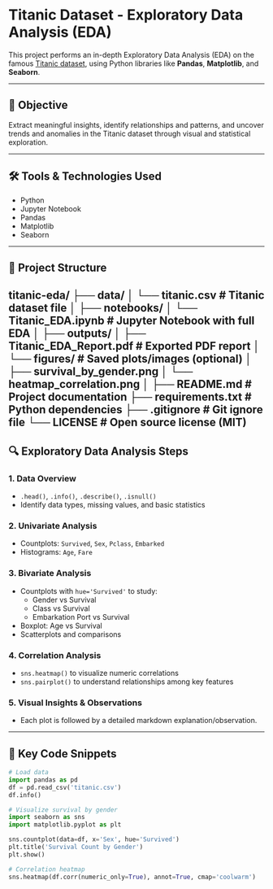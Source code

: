 # Titanic Dataset - Exploratory Data Analysis (EDA)

This project performs an in-depth Exploratory Data Analysis (EDA) on the famous [Titanic dataset](https://www.kaggle.com/c/titanic), using Python libraries like **Pandas**, **Matplotlib**, and **Seaborn**.

---

## 🎯 Objective

Extract meaningful insights, identify relationships and patterns, and uncover trends and anomalies in the Titanic dataset through visual and statistical exploration.

---

## 🛠️ Tools & Technologies Used

- Python
- Jupyter Notebook
- Pandas
- Matplotlib
- Seaborn

---

## 📂 Project Structure
titanic-eda/ ├── data/ │ └── titanic.csv # Titanic dataset file │ ├── notebooks/ │ └── Titanic_EDA.ipynb # Jupyter Notebook with full EDA │ ├── outputs/ │ ├── Titanic_EDA_Report.pdf # Exported PDF report │ └── figures/ # Saved plots/images (optional) │ ├── survival_by_gender.png │ └── heatmap_correlation.png │ ├── README.md # Project documentation ├── requirements.txt # Python dependencies ├── .gitignore # Git ignore file └── LICENSE # Open source license (MIT)
---

## 🔍 Exploratory Data Analysis Steps

### 1. **Data Overview**
- `.head()`, `.info()`, `.describe()`, `.isnull()`
- Identify data types, missing values, and basic statistics

### 2. **Univariate Analysis**
- Countplots: `Survived`, `Sex`, `Pclass`, `Embarked`
- Histograms: `Age`, `Fare`

### 3. **Bivariate Analysis**
- Countplots with `hue='Survived'` to study:
  - Gender vs Survival
  - Class vs Survival
  - Embarkation Port vs Survival
- Boxplot: Age vs Survival
- Scatterplots and comparisons

### 4. **Correlation Analysis**
- `sns.heatmap()` to visualize numeric correlations
- `sns.pairplot()` to understand relationships among key features

### 5. **Visual Insights & Observations**
- Each plot is followed by a detailed markdown explanation/observation.

---

## 🧾 Key Code Snippets

```python
# Load data
import pandas as pd
df = pd.read_csv('titanic.csv')
df.info()

# Visualize survival by gender
import seaborn as sns
import matplotlib.pyplot as plt

sns.countplot(data=df, x='Sex', hue='Survived')
plt.title('Survival Count by Gender')
plt.show()

# Correlation heatmap
sns.heatmap(df.corr(numeric_only=True), annot=True, cmap='coolwarm')

